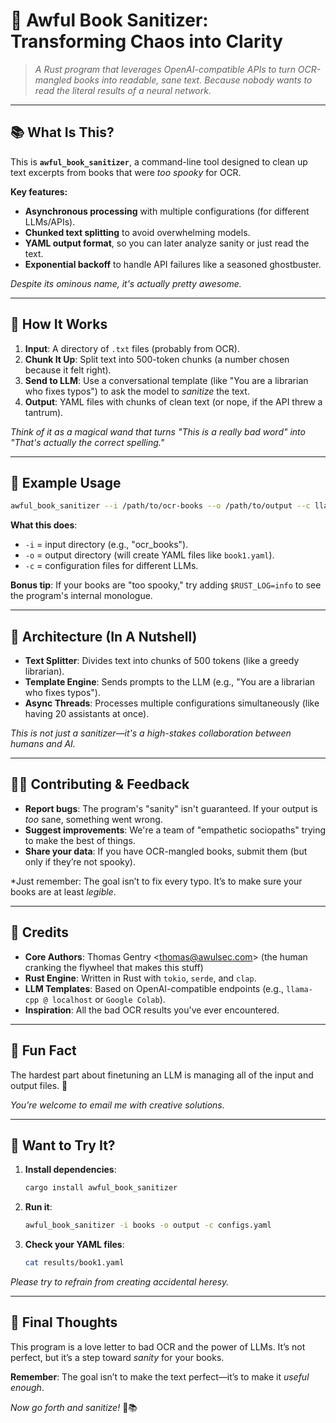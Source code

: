 # 🧪 Awful Book Sanitizer: Transforming Chaos into Clarity  

> *A Rust program that leverages OpenAI-compatible APIs to turn OCR-mangled books into readable, sane text. Because nobody wants to read the *literal* results of a neural network.*  

---

## 📚 What Is This?  

This is **`awful_book_sanitizer`**, a command-line tool designed to clean up text excerpts from books that were *too spooky* for OCR.  

**Key features:**  
- **Asynchronous processing** with multiple configurations (for different LLMs/APIs).  
- **Chunked text splitting** to avoid overwhelming models.  
- **YAML output format**, so you can later analyze sanity or just read the text.  
- **Exponential backoff** to handle API failures like a seasoned ghostbuster.  

*Despite its ominous name, it's actually pretty awesome.*  

---

## 🧩 How It Works

1. **Input**: A directory of `.txt` files (probably from OCR).  
2. **Chunk It Up**: Split text into 500-token chunks (a number chosen because it felt right).  
3. **Send to LLM**: Use a conversational template (like "You are a librarian who fixes typos") to ask the model to *sanitize* the text.  
4. **Output**: YAML files with chunks of clean text (or nope, if the API threw a tantrum).  

*Think of it as a magical wand that turns "This is a really bad word" into "That's actually the correct spelling."*

---

## 🧪 Example Usage  

```bash
awful_book_sanitizer --i /path/to/ocr-books --o /path/to/output --c llama-cpp-config.yaml google-colab-config.yaml
```

**What this does**:  
- `-i` = input directory (e.g., "ocr_books").  
- `-o` = output directory (will create YAML files like `book1.yaml`).  
- `-c` = configuration files for different LLMs.  

**Bonus tip**: If your books are "too spooky," try adding `$RUST_LOG=info` to see the program's internal monologue.  

---

## 🧠 Architecture (In A Nutshell)  

- **Text Splitter**: Divides text into chunks of 500 tokens (like a greedy librarian).  
- **Template Engine**: Sends prompts to the LLM (e.g., "You are a librarian who fixes typos").  
- **Async Threads**: Processes multiple configurations simultaneously (like having 20 assistants at once).  

*This is not just a sanitizer—it's a high-stakes collaboration between humans and AI.*  

---

## 🧑‍💻 Contributing & Feedback  

- **Report bugs**: The program's "sanity" isn't guaranteed. If your output is *too* sane, something went wrong.  
- **Suggest improvements**: We're a team of "empathetic sociopaths" trying to make the best of things.  
- **Share your data**: If you have OCR-mangled books, submit them (but only if they’re not spooky).  

*Just remember: The goal isn’t to fix every typo. It’s to make sure your books are at least *legible*.  

---

## 📌 Credits  

- **Core Authors**: Thomas Gentry \<thomas@awulsec.com\> (the human cranking the flywheel that makes this stuff)
- **Rust Engine**: Written in Rust with `tokio`, `serde`, and `clap`.  
- **LLM Templates**: Based on OpenAI-compatible endpoints (e.g., `llama-cpp @ localhost` or `Google Colab`).  
- **Inspiration**: All the bad OCR results you've ever encountered.  

---

## 🧠 Fun Fact  

The hardest part about finetuning an LLM is managing all of the input and output files. 🤔

*You’re welcome to email me with creative solutions.*  

--- 

## 🧪 Want to Try It?  

1. **Install dependencies**:  
   ```bash
   cargo install awful_book_sanitizer
   ```

2. **Run it**:  
   ```bash
   awful_book_sanitizer -i books -o output -c configs.yaml
   ```

3. **Check your YAML files**:  
   ```bash
   cat results/book1.yaml
   ```

*Please try to refrain from creating accidental heresy.*  

--- 

## 🧠 Final Thoughts  

This program is a love letter to bad OCR and the power of LLMs. It’s not perfect, but it’s a step toward *sanity* for your books.  

**Remember**: The goal isn’t to make the text perfect—it’s to make it *useful enough*.  

*Now go forth and sanitize!* 🧪📚
